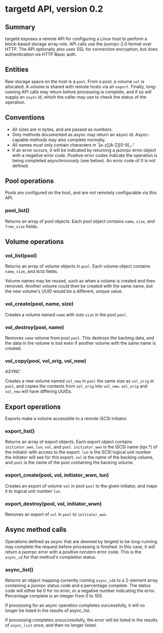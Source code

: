targetd API, version 0.2
========================

Summary
-------
targetd exposes a remote API for configuring a Linux host to perform a
block-based storage array role. API calls use the jsonrpc-2.0 format
over HTTP. The API optionally also uses SSL for connection encryption,
but does authentication via HTTP Basic auth.

Entities
--------
Raw storage space on the host is a `pool`. From a pool, a volume
`vol` is allocated. A volume is shared with remote hosts via an
`export`. Finally, long-running API calls may return before processing
is complete, and if so will supply an `async` id, which the caller may
use to check the status of the operation.

Conventions
-----------
* All sizes are in bytes, and are passed as numbers.
* Only methods documented as async may return an async id. Async-capable
methods may also complete normally.
* All names must only contain characters in '[a-z][A-Z][0-9]_-'
* If an error occurs, it will be indicated by returning a jsonrpc
error object with a negative error code. Positive error codes indicate
the operation is being completed asynchronously (see below). An error
code of 0 is not defined.


Pool operations
---------------
Pools are configured on the host, and are not remotely configurable
via this API.

### pool_list()
Returns an array of pool objects. Each pool object contains `name`,
`size`, and `free_size` fields.

Volume operations
-----------------

### vol_list(pool)
Returns an array of volume objects in `pool`. Each volume object
contains `name`, `size`, and `UUID` fields.

Volume names may be reused, such as when a volume is created and then
removed. Another volume could then be created with the same name, but
the new volume's UUID would be a different, unique value.

### vol_create(pool, name, size)
Creates a volume named `name` with size `size` in the pool `pool`.

### vol_destroy(pool, name)
Removes `name` volume from pool `pool`. This destroys the backing
data, and the data in the volume is lost even if another volume with
the same name is created.

### vol_copy(pool, vol_orig, vol_new)
_ASYNC_

Creates a new volume named `vol_new` in `pool` the same size as
`vol_orig` in `pool`, and copies the contents from `vol_orig` into
`vol_new`. `vol_orig` and `vol_new` will have differing UUIDs.

Export operations
-----------------
Exports make a volume accessible to a remote iSCSI initiator.

### export_list()
Returns an array of export objects. Each export object contains
`initiator_wwn`, `lun`, `vol`, and `pool`. `initiator_wwn` is the
iSCSI name (iqn.*) of the initiator with access to the export. `lun`
is the SCSI logical unit number the initiator will see for this
export. `vol` is the name of the backing volume, and `pool` is the
name of the pool containing the backing volume.

### export_create(pool, vol, initiator_wwn, lun)
Creates an export of volume `vol` in pool `pool` to the given
initiator, and maps it to logical unit number `lun`.

### export_destroy(pool, vol, initiator_wwn)
Removes an export of `vol` in `pool` to `initiator_wwn`.

Async method calls
------------------
Operations defined as async that are deemed by targetd to be
long-running may complete the request before processing is
finished. In this case, it will return a jsonrpc error with a positive
nonzero error code. This is the `async_id` for that method's
completion status.

### async_list()
Returns an object mapping currently running `async_id`s to a 2-element
array containing a jsonrpc status code and a percentage complete. The
status code will either be 0 for no error, or a negative number
indicating the error. Percentage complete is an integer from 0 to 100.

If processing for an async operation completes successfully, it will
no longer be listed in the results of async_list.

If processing completes unsuccessfully, the error will be listed in the
results of `async_list` once, and then no longer listed.
